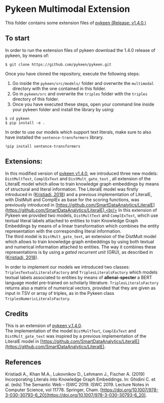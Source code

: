 <h1>Pykeen Multimodal Extension</h1>

This folder contains some extension files of [pykeen (Release: v1.4.0.)](https://github.com/pykeen/pykeen/releases/tag/v1.4.0)

## To start
In order to run the extension files of pykeen download the 1.4.0 release of pykeen, by means of:

```
$ git clone https://github.com/pykeen/pykeen.git
```
Once you have cloned the repository, execute the following steps:
1. Go inside the `pykeen/src/models/` folder and overwrite the `multimodal` directory with the one contained in this folder.
2. Go in `pykeen/src` and overwrite the `triples` folder with the `triples` directory of this folder.
3. Once you have executed these steps, open your command line inside your pykeen folder and install the library by using:

```
$ cd pykeen
$ pip install -e .
```
In order to use our models which support text literals, make sure to also have installed the `sentence-transformers` library.

```
!pip install sentence-transformers
```
## Extensions:
In this modified version of [pykeen v1.4.0](https://github.com/pykeen/pykeen/releases/tag/v1.4.0), we introduced three new models: `DistMultText`, `ComplExText` and `DistMult_gate_text` , all extension of the LiteralE model which allow to train knowledge graph embeddings by means of structural and literal information. The LiteralE model was firstly introduced in ([Kristiadi, 2018](https://arxiv.org/abs/1802.00934)) and a previous implementation of LiteralE, with DistMult and ComplEx as base for the scoring functions, was previously introduced in [https://github.com/SmartDataAnalytics/LiteralE](https://github.com/SmartDataAnalytics/LiteralE).<br/>
In this extension of Pykeen we provided two models, `DistMultText` and `ComplExText`, which use textual literal labels attached to entities to train Knowledge Graph Embeddings by means of a linear transformation which combines the entity representation with the corresponding literal information.<br/>
The third model is `DistMult_gate_text`, an extension of the DistMult model which allows to train knowledge graph embeddings by using both textual and numerical information attached to entities. The way it combines these representations is by using a *gated recurrent unit* (GRU), as described in ([Kristiadi, 2018](https://arxiv.org/abs/1802.00934)).<br/>

In order to implement our models we introduced two classes: `TriplesTextualLiteralsFactory` and `TriplesLiteralsFactory` which models textual labels associated to entities by means of **allenai-specter** a BERT language model pre-trained on scholarly literature. `TriplesLiteralsFactory` returns also a matrix of numerical vectors, provided that they are given as input in TSV or array of triples, as in the Pykeen class `TriplesNumericLiteralsFactory`.

## Credits
This is an extension of [pykeen v.1.4.0](https://github.com/pykeen/pykeen).<br/>
The implementation of the model `DistMultText`, `ComplExText` and `DistMult_gate_text` was inspired by a previous implementation of the LiteralE model in [https://github.com/SmartDataAnalytics/LiteralE](https://github.com/SmartDataAnalytics/LiteralE).

## References

Kristiadi A., Khan M.A., Lukovnikov D., Lehmann J., Fischer A. (2019) Incorporating Literals into Knowledge Graph Embeddings. In: Ghidini C. et al. (eds) The Semantic Web – ISWC 2019. ISWC 2019. Lecture Notes in Computer Science, vol 11778. Springer, Cham. [https://doi.org/10.1007/978-3-030-30793-6_20](https://doi.org/10.1007/978-3-030-30793-6_20).
